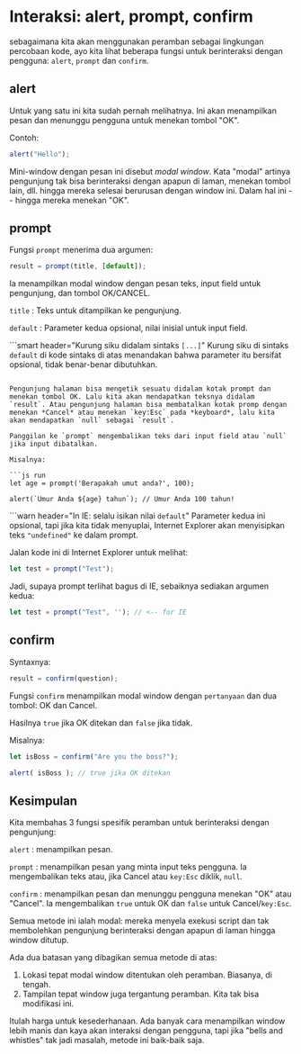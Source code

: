 # Interaksi: alert, prompt, confirm

sebagaimana kita akan menggunakan peramban sebagai lingkungan percobaan kode, ayo kita lihat beberapa fungsi untuk berinteraksi dengan pengguna: `alert`, `prompt` dan `confirm`.

## alert

Untuk yang satu ini kita sudah pernah melihatnya. Ini akan menampilkan pesan dan menunggu pengguna untuk menekan tombol "OK".

Contoh:

```js run
alert("Hello");
```

Mini-window dengan pesan ini disebut *modal window*. Kata "modal" artinya pengunjung tak bisa berinteraksi dengan apapun di laman, menekan tombol lain, dll. hingga mereka selesai berurusan dengan window ini. Dalam hal ini -- hingga mereka menekan "OK".

## prompt

Fungsi `prompt` menerima dua argumen:

```js no-beautify
result = prompt(title, [default]);
```

Ia menampilkan modal window dengan pesan teks, input field untuk pengunjung, dan tombol OK/CANCEL.

`title`
: Teks untuk ditampilkan ke pengunjung.

`default`
: Parameter kedua opsional, nilai inisial untuk input field.

```smart header="Kurung siku didalam sintaks `[...]`"
Kurung siku di sintaks `default` di kode sintaks di atas menandakan bahwa parameter itu bersifat opsional, tidak benar-benar dibutuhkan.
```

Pengunjung halaman bisa mengetik sesuatu didalam kotak prompt dan menekan tombol OK. Lalu kita akan mendapatkan teksnya didalam `result`. Atau pengunjung halaman bisa membatalkan kotak promp dengan menekan *Cancel* atau menekan `key:Esc` pada *keyboard*, lalu kita akan mendapatkan `null` sebagai `result`.

Panggilan ke `prompt` mengembalikan teks dari input field atau `null` jika input dibatalkan.

Misalnya:

```js run
let age = prompt('Berapakah umut anda?', 100);

alert(`Umur Anda ${age} tahun`); // Umur Anda 100 tahun!
```

```warn header="In IE: selalu isikan nilai `default`"
Parameter kedua ini opsional, tapi jika kita tidak menyuplai, Internet Explorer akan menyisipkan teks `"undefined"` ke dalam prompt.

Jalan kode ini di Internet Explorer untuk melihat:

```js run
let test = prompt("Test");
```

Jadi, supaya prompt terlihat bagus di IE, sebaiknya sediakan argumen kedua:

```js run
let test = prompt("Test", ''); // <-- for IE
```

## confirm

Syntaxnya:

```js
result = confirm(question);
```

Fungsi `confirm` menampilkan modal window dengan `pertanyaan` dan dua tombol: OK dan Cancel.

Hasilnya `true` jika OK ditekan dan `false` jika tidak.

Misalnya:

```js run
let isBoss = confirm("Are you the boss?");

alert( isBoss ); // true jika OK ditekan
```

## Kesimpulan

Kita membahas 3 fungsi spesifik peramban untuk berinteraksi dengan pengunjung:

`alert`
: menampilkan pesan.

`prompt`
: menampilkan pesan yang minta input teks pengguna. Ia mengembalikan teks atau, jika Cancel atau `key:Esc` diklik, `null`.

`confirm`
: menampilkan pesan dan menunggu pengguna menekan "OK" atau "Cancel". Ia mengembalikan `true` untuk OK dan `false` untuk Cancel/`key:Esc`.

Semua metode ini ialah modal: mereka menyela exekusi script dan tak membolehkan pengunjung berinteraksi dengan apapun di laman hingga window ditutup.

Ada dua batasan yang dibagikan semua metode di atas:

1. Lokasi tepat modal window ditentukan oleh peramban. Biasanya, di tengah.
2. Tampilan tepat window juga tergantung peramban. Kita tak bisa  modifikasi ini.

Itulah harga untuk kesederhanaan. Ada banyak cara menampilkan window lebih manis dan kaya akan interaksi dengan pengguna, tapi jika "bells and whistles" tak jadi masalah, metode ini baik-baik saja.
